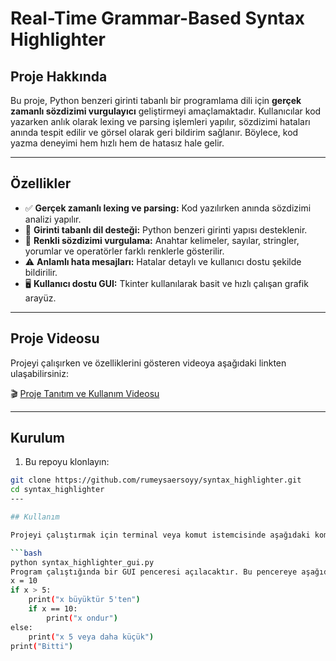 # Real-Time Grammar-Based Syntax Highlighter

## Proje Hakkında

Bu proje, Python benzeri girinti tabanlı bir programlama dili için **gerçek zamanlı sözdizimi vurgulayıcı** geliştirmeyi amaçlamaktadır. Kullanıcılar kod yazarken anlık olarak lexing ve parsing işlemleri yapılır, sözdizimi hataları anında tespit edilir ve görsel olarak geri bildirim sağlanır. Böylece, kod yazma deneyimi hem hızlı hem de hatasız hale gelir.

---

## Özellikler

- ✅ **Gerçek zamanlı lexing ve parsing:** Kod yazılırken anında sözdizimi analizi yapılır.
- 🧩 **Girinti tabanlı dil desteği:** Python benzeri girinti yapısı desteklenir.
- 🎨 **Renkli sözdizimi vurgulama:** Anahtar kelimeler, sayılar, stringler, yorumlar ve operatörler farklı renklerle gösterilir.
- ⚠️ **Anlamlı hata mesajları:** Hatalar detaylı ve kullanıcı dostu şekilde bildirilir.
- 🖥️ **Kullanıcı dostu GUI:** Tkinter kullanılarak basit ve hızlı çalışan grafik arayüz.

---

## Proje Videosu

Projeyi çalışırken ve özelliklerini gösteren videoya aşağıdaki linkten ulaşabilirsiniz:

🎬 [Proje Tanıtım ve Kullanım Videosu](https://youtu.be/VIDEO_LINKINIZ)

---

## Kurulum

1. Bu repoyu klonlayın:

```bash
git clone https://github.com/rumeysaersoyy/syntax_highlighter.git
cd syntax_highlighter
---

## Kullanım

Projeyi çalıştırmak için terminal veya komut istemcisinde aşağıdaki komutu kullanın:

```bash
python syntax_highlighter_gui.py
Program çalıştığında bir GUI penceresi açılacaktır. Bu pencereye aşağıdaki gibi bir Python benzeri örnek kod yazabilirsiniz:
x = 10
if x > 5:
    print("x büyüktür 5'ten")
    if x == 10:
        print("x ondur")
else:
    print("x 5 veya daha küçük")
print("Bitti")



